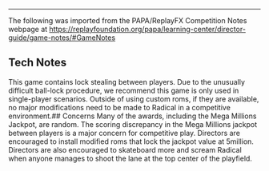 ***
The following was imported from the PAPA/ReplayFX Competition Notes webpage at https://replayfoundation.org/papa/learning-center/director-guide/game-notes/#GameNotes
## Tech Notes
            
This game contains lock stealing between players. Due to the unusually difficult ball-lock procedure, we recommend this game is only used in single-player scenarios. Outside of using custom roms, if they are available, no major modifications need to be made to Radical in a competitive environment.## Concerns
Many of the awards, including the Mega Millions Jackpot, are random. The scoring discrepancy in the Mega Millions jackpot between players is a major concern for competitive play. Directors are encouraged to install modified roms that lock the jackpot value at 5million. Directors are also encouraged to skateboard more and scream Radical when anyone manages to shoot the lane at the top center of the playfield.
